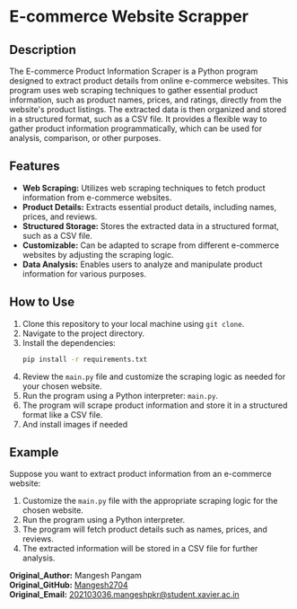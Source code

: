 # E-commerce Website Scrapper

## Description

The E-commerce Product Information Scraper is a Python program designed to extract product details from online e-commerce websites. This program uses web scraping techniques to gather essential product information, such as product names, prices, and ratings, directly from the website's product listings. The extracted data is then organized and stored in a structured format, such as a CSV file. It provides a flexible way to gather product information programmatically, which can be used for analysis, comparison, or other purposes.

## Features

-   **Web Scraping:** Utilizes web scraping techniques to fetch product information from e-commerce websites.
-   **Product Details:** Extracts essential product details, including names, prices, and reviews.
-   **Structured Storage:** Stores the extracted data in a structured format, such as a CSV file.
-   **Customizable:** Can be adapted to scrape from different e-commerce websites by adjusting the scraping logic.
-   **Data Analysis:** Enables users to analyze and manipulate product information for various purposes.

## How to Use

1. Clone this repository to your local machine using `git clone`.
2. Navigate to the project directory.
3. Install the dependencies:
    ```bash
    pip install -r requirements.txt
    ```
4. Review the `main.py` file and customize the scraping logic as needed for your chosen website.
5. Run the program using a Python interpreter: `main.py`.
6. The program will scrape product information and store it in a structured format like a CSV file.
7. And install images if needed

## Example

Suppose you want to extract product information from an e-commerce website:

1. Customize the `main.py` file with the appropriate scraping logic for the chosen website.
2. Run the program using a Python interpreter.
3. The program will fetch product details such as names, prices, and reviews.
4. The extracted information will be stored in a CSV file for further analysis.

**Original_Author:** Mangesh Pangam <br>
**Original_GitHub:** [Mangesh2704](https://github.com/Mangesh2704)  
**Original_Email:** 202103036.mangeshpkr@student.xavier.ac.in
